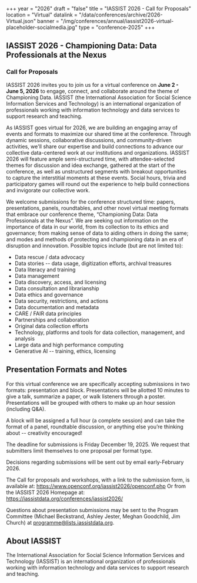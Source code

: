 +++
year = "2026"
draft = "false"
title = "IASSIST 2026 - Call for Proposals"
location = "Virtual"
datalink = "/data/conferences/archive/2026-Virtual.json"
banner = "/img/conferences/annual/iassist2026-virtual-placeholder-socialmedia.jpg"
type = "conference-2025"
+++
<!--## THEME-->


## IASSIST 2026 - Championing Data: Data Professionals at the Nexus

### Call for Proposals

IASSIST 2026 invites you to join us for a virtual conference on **June 2 - June 5, 2026** to engage, connect, and collaborate around the theme of Championing Data. IASSIST (the International Association for Social Science Information Services and Technology) is an international organization of professionals working with information technology and data services to support research and teaching.

As IASSIST goes virtual for 2026, we are building an engaging array of events and formats to maximize our shared time at the conference. Through dynamic sessions, collaborative discussions, and community-driven activities, we'll share our expertise and build connections to advance our collective data-centered work at our institutions and organizations. IASSIST 2026 will feature ample semi-structured time, with attendee-selected themes for discussion and idea exchange, gathered at the start of the conference, as well as unstructured segments with breakout opportunities to capture the interstitial moments at these events. Social hours, trivia and participatory games will round out the experience to help build connections and invigorate our collective work.

We welcome submissions for the conference structured time: papers, presentations, panels, roundtables, and other novel virtual meeting formats that embrace our conference theme, “Championing Data: Data Professionals at the Nexus”. We are seeking out information on the importance of data in our world, from its collection to its ethics and governance; from making sense of data to aiding others in doing the same; and modes and methods of protecting and championing data in an era of disruption and innovation. Possible topics include (but are not limited to): 

- Data rescue / data advocacy
- Data stories -- data usage, digitization efforts, archival treasures
- Data literacy and training
- Data management
- Data discovery, access, and licensing
- Data consultation and librarianship
- Data ethics and governance
- Data security, restrictions, and actions
- Data documentation and metadata
- CARE / FAIR data principles
- Partnerships and collaboration
- Original data collection efforts
- Technology, platforms and tools for data collection, management, and analysis
- Large data and high performance computing
- Generative AI -- training, ethics, licensing


## Presentation Formats and Notes

For this virtual conference we are specifically accepting submissions in two formats: presentation and block. 
Presentations will be allotted 10 minutes to give a talk, summarize a paper, or walk listeners through a poster. Presentations will be grouped with others to make up an hour session (including Q&A). 

A block will be assigned a full hour (a complete session) and can take the format of a panel, roundtable discussion, or anything else you’re thinking about -- creativity encouraged!

The deadline for submissions is Friday December 19, 2025.
We request that submitters limit themselves to one proposal per format type.

Decisions regarding submissions will be sent out by email early-February 2026.

The Call for proposals and workshops, with a link to the submission form, is available at: 
https://www.openconf.org/iassist2026/openconf.php
Or from the IASSIST 2026 Homepage at: 
https://iassistdata.org/conferences/iassist2026/ 

Questions about presentation submissions may be sent to the Program Committee (Michael Beckstrand, Ashley Jester, Meghan Goodchild, Jim Church) at programme@lists.iassistdata.org. 



<!--

### Submitting a Presentation Proposal

Please use the online submission form above to submit your presentation proposal.

All submissions should include the proposed title and an abstract. The abstract should be no longer than 300 words and written for a general audience. **NOTE:** Abstracts longer than 300 words will be returned to be shortened before being considered. Also, if the reviewers can’t understand what a proposal is about, it will be rejected.

-->

## About IASSIST 

The International Association for Social Science Information Services and Technology (IASSIST) is an international organization of professionals working with information technology and data services to support research and teaching. 

